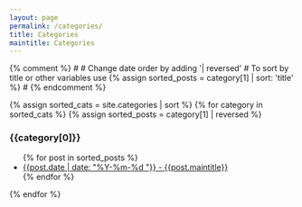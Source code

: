 ```yaml
---
layout: page
permalink: /categories/
title: Categories
maintitle: Categories
---
```


<div id="archives">
{% comment %}
#
#  Change date order by adding '| reversed'
#  To sort by title or other variables use {% assign sorted_posts = category[1] | sort: 'title' %}
#
{% endcomment %}

{% assign sorted_cats = site.categories | sort %}
{% for category in sorted_cats %}
{% assign sorted_posts = category[1] | reversed %}
<h3 id="{{category[0] | uri_escape}}">{{category[0]}}</h3>
<ul>
{% for post in sorted_posts %}
<li><a href="{{ site.url }}{{ site.baseurl }}{{  post.url }}">{{post.date | date: "%Y-%m-%d "}} - {{post.maintitle}}</a></li>
{% endfor %}
</ul>
{% endfor %}
</div>

